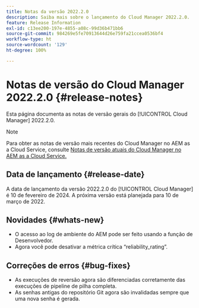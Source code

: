 ```yaml
---
title: Notas da versão 2022.2.0
description: Saiba mais sobre o lançamento do Cloud Manager 2022.2.0.
feature: Release Information
exl-id: c13ee200-197e-4855-a08c-99d36b471bb6
source-git-commit: 984269e5fe70913644d26e759fa21ccea0536bf4
workflow-type: ht
source-wordcount: '129'
ht-degree: 100%

---
```


# Notas de versão do Cloud Manager 2022.2.0 {#release-notes}

Esta página documenta as notas de versão gerais do [!UICONTROL Cloud Manager] 2022.2.0.

>[!NOTE]
>
>Para obter as notas de versão mais recentes do Cloud Manager no AEM as a Cloud Service, consulte [Notas de versão atuais do Cloud Manager no AEM as a Cloud Service.](https://experienceleague.adobe.com/pt-br/docs/experience-manager-cloud-service/content/release-notes/cloud-manager/current)

## Data de lançamento {#release-date}

A data de lançamento da versão 2022.2.0 do [!UICONTROL Cloud Manager] é 10 de fevereiro de 2024. A próxima versão está planejada para 10 de março de 2022.

## Novidades {#whats-new}

* O acesso ao log de ambiente do AEM pode ser feito usando a função de Desenvolvedor.
* Agora você pode desativar a métrica crítica “reliability_rating”.

## Correções de erros {#bug-fixes}

* As execuções de reversão agora são diferenciadas corretamente das execuções de pipeline de pilha completa.
* As senhas antigas do repositório Git agora são invalidadas sempre que uma nova senha é gerada.

